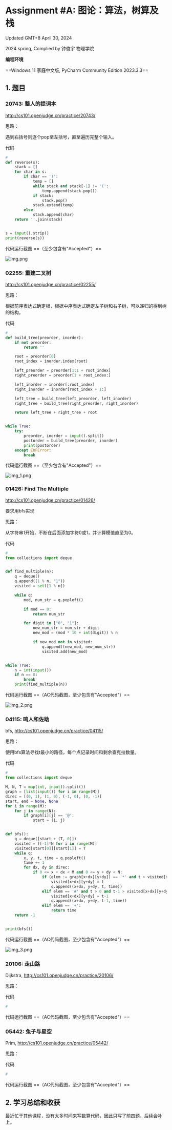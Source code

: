 # Assignment #A: 图论：算法，树算及栈

Updated GMT+8 April 30, 2024

2024 spring, Complied by 钟俊宇 物理学院

**编程环境**

==Windows 11 家庭中文版, PyCharm Community Edition 2023.3.3==

## 1. 题目

### 20743: 整人的提词本

http://cs101.openjudge.cn/practice/20743/

思路：

遇到右括号则逐个pop至左括号，直至遍历完整个输入。

代码

```python
# 
def reverse(s):
    stack = []
    for char in s:
        if char == ')':
            temp = []
            while stack and stack[-1] != '(':
                temp.append(stack.pop())
            if stack:
                stack.pop()
            stack.extend(temp)
        else:
            stack.append(char)
    return ''.join(stack)


s = input().strip()
print(reverse(s))
```

代码运行截图 ==（至少包含有"Accepted"）==

![img.png](img.png)

### 02255: 重建二叉树

http://cs101.openjudge.cn/practice/02255/


思路：

根据前序表达式确定根，根据中序表达式确定左子树和右子树，可以递归的得到树的结构。

代码

```python
# 
def build_tree(preorder, inorder):
    if not preorder:
        return ''

    root = preorder[0]
    root_index = inorder.index(root)

    left_preorder = preorder[1:1 + root_index]
    right_preorder = preorder[1 + root_index:]

    left_inorder = inorder[:root_index]
    right_inorder = inorder[root_index + 1:]

    left_tree = build_tree(left_preorder, left_inorder)
    right_tree = build_tree(right_preorder, right_inorder)

    return left_tree + right_tree + root


while True:
    try:
        preorder, inorder = input().split()
        postorder = build_tree(preorder, inorder)
        print(postorder)
    except EOFError:
        break

```

代码运行截图 ==（至少包含有"Accepted"）==

![img_1.png](img_1.png)

### 01426: Find The Multiple

http://cs101.openjudge.cn/practice/01426/

要求用bfs实现

思路：

从字符串1开始，不断在后面添加字符0或1，并计算模值直至为0。

代码

```python
# 
from collections import deque


def find_multiple(n):
    q = deque()
    q.append((1 % n, "1"))
    visited = set([1 % n])

    while q:
        mod, num_str = q.popleft()

        if mod == 0:
            return num_str

        for digit in ["0", "1"]:
            new_num_str = num_str + digit
            new_mod = (mod * 10 + int(digit)) % n

            if new_mod not in visited:
                q.append((new_mod, new_num_str))
                visited.add(new_mod)


while True:
    n = int(input())
    if n == 0:
        break
    print(find_multiple(n))
```

代码运行截图 ==（AC代码截图，至少包含有"Accepted"）==

![img_2.png](img_2.png)

### 04115: 鸣人和佐助

bfs, http://cs101.openjudge.cn/practice/04115/

思路：

使用bfs算法寻找t最小的路径，每个点记录时间和剩余查克拉数量。

代码

```python
# 
from collections import deque

M, N, T = map(int, input().split())
graph = [list(input()) for i in range(M)]
direc = [(0, 1), (1, 0), (-1, 0), (0, -1)]
start, end = None, None
for i in range(M):
    for j in range(N):
        if graph[i][j] == '@':
            start = (i, j)


def bfs():
    q = deque([start + (T, 0)])
    visited = [[-1]*N for i in range(M)]
    visited[start[0]][start[1]] = T
    while q:
        x, y, t, time = q.popleft()
        time += 1
        for dx, dy in direc:
            if 0 <= x + dx < M and 0 <= y + dy < N:
                if (elem := graph[x+dx][y+dy]) == '*' and t > visited[x+dx][y+dy]:
                    visited[x+dx][y+dy] = t
                    q.append((x+dx, y+dy, t, time))
                elif elem == '#' and t > 0 and t-1 > visited[x+dx][y+dy]:
                    visited[x+dx][y+dy] = t-1
                    q.append((x+dx, y+dy, t-1, time))
                elif elem == '+':
                    return time
    return -1


print(bfs())
```

代码运行截图 ==（AC代码截图，至少包含有"Accepted"）==

![img_3.png](img_3.png)

### 20106: 走山路

Dijkstra, http://cs101.openjudge.cn/practice/20106/

思路：

代码

```python
# 

```

代码运行截图 ==（AC代码截图，至少包含有"Accepted"）==

### 05442: 兔子与星空

Prim, http://cs101.openjudge.cn/practice/05442/

思路：

代码

```python
# 

```

代码运行截图 ==（AC代码截图，至少包含有"Accepted"）==

## 2. 学习总结和收获

最近忙于其他课程，没有太多时间来写数算代码，因此只写了前四题，后续会补上。






